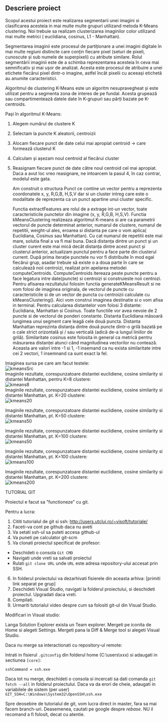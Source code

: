 ## Descriere proiect


   Scopul acestui proiect este realizarea segmentarii unei imagini si clasificarea acesteia in mai multe multe grupuri utilizand metoda K-Means clustering. Noi trebuie sa realizam clusterizarea imaginilor color utilizand mai multe metrici ( euclidiana, cosinus,  L1 - Manhattan).  

   Segmentarea imaginii este procesul de partiționare a unei imagini digitale în mai multe regiuni distincte care conțin fiecare pixel (seturi de pixeli, cunoscute și sub numele de superpixeli) cu atribute similare. Rolul segmentării imaginii este de a schimba reprezentarea acesteia în ceva mai semnificativ și mai ușor de analizat. Acesta este procesul de atribuire a unei etichete fiecărui pixel dintr-o imagine, astfel încât pixelii cu aceeași etichetă au anumite caracteristici.

   Algoritmul de clustering K-Means este un algoritm nesupravegheat și este utilizat pentru a segmenta zona de interes de pe fundal. Acesta grupează sau compartimentează datele date în K-grupuri sau părți bazate pe K-centroids.

Pași în algoritmul K-Means:
1. Alegem numărul de clustere K
2. Selectam la puncte K aleatorii, centroizii 
3. Alocam fiecare punct de date celui mai apropiat centroid → care formează clusterul K
4. Calculam și așezam noul centroid al fiecărui cluster
5. Reasignam fiecare punct de date către noul centroid cel mai apropiat. Daca a avut loc vreo reasignare, ne intoarcem la pasul 4, în caz contrar, modelul este gata.

   Am construit o structura Punct ce contine un vector pentru a reprezenta coordonatele x, y, R,G,B, H,S,V dar si un cluster intreg care este o modalitate de reprezenta ca un punct apartine unui cluster specific. 

   Functia extractFeatures are rolul de a extrage int-un vector, toate caracteristicile punctelor din imagine (x, y, R,G,B, H,S,V). 
   Functia kMeansClustering realizeaza algoritmul K-means si are ca parametrii vectorul de puncte determinat anterior, numarul de clustere, numarul de repetitii, weight-ul ales, eroarea si distanta pe care o vom aplica( Euclidiana, Cosinus sau Manhattan). Cu cat numarul de repetitii este mai mare, solutia final a va fi mai buna. Dacă distanța dintre un punct și un cluster curent este mai mică decât distanța dintre acest punct și clusterul anterior, actualizam punctul pentru a face parte din clusterul current. După prima iterație punctele nu vor fi distribuite în mod egal fiecărui grup, asadar  trebuie să existe o a doua parte în care se calculează noii centroizi, realizat prin apelarea metodei computeCentroids.
  ComputeCentroids itereaza peste puncte pentru a face legatura intre date(puncte) si centroizi si construieste noii centrozi.
  Pentru afisarea rezultatului folosim functia generateKMeansResult si ne vom folosi de imaginea originala, de vectorul de puncte cu caracteristicile si de un vector de puncta cu centroizii calculate cu kMeansClustering(). Aici vom construi imaginea destinatie si o vom afisa in terminal.
   Pentru calcularea distantelor vom folosi 3 distante: Euclidiana, Manhattan si Cosinus. Toate functiile vor avea nevoie de 2 puncte si de vectorul de ponderi constante. Distanta Euclidiana măsoară lungimea unui segment care leagă cele două puncta.
   Distanta Manhattan reprezinta distanța dintre două puncte dintr-o grilă bazată pe o cale strict orizontală și / sau verticală (adică de-a lungul liniilor de grilă). 
  Similaritate cosinus este folosita in general ca metrică pentru măsurarea distanței atunci când magnitudinea vectorilor nu contează. Aceasta are valori intre -1 si 1, -1 insemand ca nu exista similaritate intre cei 2 vectori, 1 insemnand ca sunt exact la fel.

Imaginea sursa pe care am facut testele: <br />
![kmeansSrc](https://user-images.githubusercontent.com/44845472/83761916-9d663500-a67f-11ea-9fd2-79dcf141d3d6.PNG)
<br />
Imaginile rezultate, corespunzatoare distantei euclidiene, cosine similarity si distantei Manhattan, pentru K=8 clustere: <br />
![kmeans8](https://user-images.githubusercontent.com/44845472/83762235-fe8e0880-a67f-11ea-98dd-ecf8b6877804.PNG)
<br />
Imaginile rezultate, corespunzatoare distantei euclidiene, cosine similarity si distantei Manhattan, pt. K=20 clustere: <br />
![kmeans20](https://user-images.githubusercontent.com/44845472/83762410-2bdab680-a680-11ea-8455-8fefce7ea928.PNG)
<br />

Imaginile rezultate, corespunzatoare distantei euclidiene, cosine similarity si distantei Manhattan, pt. K=50 clustere: <br />
![kmeans50](https://user-images.githubusercontent.com/44845472/83762486-44e36780-a680-11ea-98b0-3c8678a56137.PNG)
<br />

Imaginile rezultate, corespunzatoare distantei euclidiene, cosine similarity si distantei Manhattan, pt. K=100 clustere: <br />
![kmeans50](https://user-images.githubusercontent.com/44845472/83762486-44e36780-a680-11ea-98b0-3c8678a56137.PNG)
<br />

Imaginile rezultate, corespunzatoare distantei euclidiene, cosine similarity si distantei Manhattan, pt. K=100 clustere: <br />
![kmeans100](https://user-images.githubusercontent.com/44845472/83762547-52005680-a680-11ea-8208-8abb1fd71c40.PNG)
<br />

Imaginile rezultate, corespunzatoare distantei euclidiene, cosine similarity si distantei Manhattan, pt. K=200 clustere: <br />
![kmeans200](https://user-images.githubusercontent.com/44845472/83762604-62183600-a680-11ea-9465-68fd5eaf3c0c.PNG)
<br />

TUTORIAL GIT


Proiectul e facut sa "functioneze" cu git.

Pentru a lucra:

1) Cititi tutorialul de git si ssh: http://users.utcluj.ro/~visoft/tutoriale/
2) Faceti-va cont pe github daca nu aveti
3) Va setati ssh-ul sa puteti accesa github-ul
4) Va puneti pe calculator git-scm
5) Va clonati proiectul specificat de profesor:
  - Deschideti o consola ``Git CMD``
  - Navigati unde vreti sa salvati proiectul
  - Rulati ``git clone URL`` unde ``URL`` este adresa repository-ului accesat prin SSH.
6) In folderul proiectului va dezarhivati fisierele din aceasta arhiva: [primiti link separat pe grup]
7) Deschideti Visual Studio, navigati la folderul proiectului, si deschideti proiectul. Upgradati daca vreti.
8) Compilati.
9) Urmariti tutorialul video despre cum sa folositi git-ul din Visual Studio.


Modificari in Visual studio:

Langa Solution Explorer exista un Team explorer. Mergeti pe iconita de Home si alegeti Settings.
Mergeti pana la Diff & Merge tool si alegeti Visual Studio.

Daca nu merge sa interactionati cu repository-ul remote:

Intrati in fisierul ``.gitconfig`` din folderul home (C:\users\xxx) si adaugati in sectiunea ``[core]``:

	sshCommand = ssh.exe

Daca tot nu merge, deschideti o consola si incercati sa dati comanda ``git fetch --all`` in folderul proiectului. Daca va da erori de cheie, adaugati in variabilele de sistem (per user) ``GIT_SSH=C:\Windows\System32\OpenSSH\ssh.exe``


Spre deosebire de tutorialul de git, vom lucra direct in master, fara sa mai facem branch-uri. Deasemenea, cautati pe google
despre *rebase*. NU il recomand a fi folosit, decat cu atentie.

